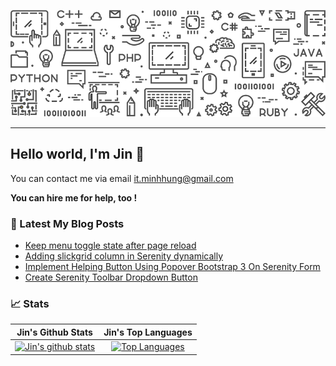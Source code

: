 <a href="http://minhhungit.github.com/"><img src="https://raw.githubusercontent.com/minhhungit/minhhungit/master/assets/banner-img-01.png" /></a>

---

## Hello world, I'm Jin 👋
You can contact me via email [it.minhhung@gmail.com](mailto:it.minhhung@gmail.com)

**You can hire me for help, too !**

### 📝 Latest My Blog Posts
<!-- MYBLOG:START -->
- [Keep menu toggle state after page reload](https://minhhungit.github.io/2020/10/16/011-keep-menu-toggle-state-after-page-reload/)
- [Adding slickgrid column in Serenity dynamically](https://minhhungit.github.io/2020/10/07/010-adding-slickgrid-column-in-serenity-dynamically/)
- [Implement Helping Button Using Popover Bootstrap 3 On Serenity Form](https://minhhungit.github.io/2020/08/06/009-implement-helping-button-using-popover-bootstrap-3-on-serenity-form/)
- [Create Serenity Toolbar Dropdown Button](https://minhhungit.github.io/2020/06/10/008-create-serenity-toolbar-dropdown-button/)
<!-- MYBLOG:END -->

### 📈 Stats

**Jin's Github Stats**             |  **Jin's Top Languages**
:-------------------------:|:-------------------------:
[![Jin's github stats](https://github-readme-stats.vercel.app/api?username=minhhungit&count_private=false&theme=vue&show_icons=true&hide_title=true&hide_border=true&include_all_commits=true)](https://github.com/minhhungit)  |  [![Top Languages](https://github-readme-stats.vercel.app/api/top-langs/?username=minhhungit&langs_count=8&layout=compact&theme=vue&hide_title=true&hide_border=true&include_all_commits=true)](https://github.com/minhhungit)
